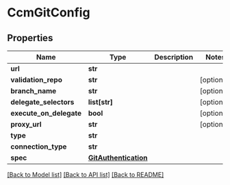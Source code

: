 # CcmGitConfig

## Properties
Name | Type | Description | Notes
------------ | ------------- | ------------- | -------------
**url** | **str** |  | 
**validation_repo** | **str** |  | [optional] 
**branch_name** | **str** |  | [optional] 
**delegate_selectors** | **list[str]** |  | [optional] 
**execute_on_delegate** | **bool** |  | [optional] 
**proxy_url** | **str** |  | [optional] 
**type** | **str** |  | 
**connection_type** | **str** |  | 
**spec** | [**GitAuthentication**](GitAuthentication.md) |  | 

[[Back to Model list]](../README.md#documentation-for-models) [[Back to API list]](../README.md#documentation-for-api-endpoints) [[Back to README]](../README.md)

